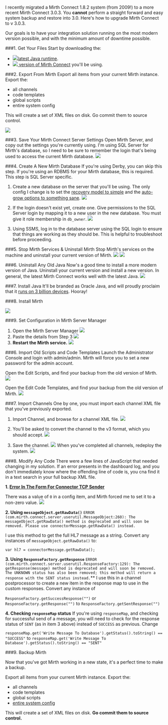 <!--{Title:"Upgrading to Mirth Connect 3",Intro:"How to upgrade your Mirth Connect to Version 3.",PublishedOn:"18-Jun-2014 12:13"} -->

I recently migrated a Mirth Connect 1.8.2 system (from 2009!) to a more recent Mirth Connect 3.0.3. You **cannot** perform a straight forward and easy system backup and restore into 3.0. Here's how to upgrade Mirth Connect to v 3.0.3.

Our goals is to have your integration solution running on the most modern version possible, and with the minimum amount of downtime possible. 

###1. Get Your Files
Start by downloading the:

- [![](http://i.imgur.com/dQE54bu.png)latest Java runtime](https://www.java.com/en/download/index.jsp).
- [![](http://www.mirthcorp.com/wp-content/themes/atahualpa344/images/favicon/custom/mirth_16.ico) version of Mirth Connect](http://www.mirthcorp.com/community/downloads) you'll be using.

###2. Export From Mirth
Export all items from your current Mirth instance. Export the:

- all channels
- code templates
- global scripts
- entire system config
 
This will create a set of XML files on disk. Go commit them to source control.  

![](img/mirth-upgrade-exported-files.png)

###3. Save Your Mirth Connect Server Settings
Open Mirth Server, and copy out the settings you're currently using. I'm using SQL Server for Mirth's database, so I need to be sure to remember the login that's being used to access the current Mirth database.
![](img/mirth-upgrade-current-settings.png)

###4. Create A New Mirth Database
If you're using Derby, you can skip this step. If you're using an RDBMS for your Mirth database, this is required. This step is SQL Server specific.

1. Create a new database on the server that you'll be using. The only config I change is to set the [recovery model to simple](http://msdn.microsoft.com/en-us/library/ms189275.aspx) and the [auto-grow options to something sane](https://www.simple-talk.com/sql/database-administration/sql-server-database-growth-and-autogrowth-settings/).
![](img/mirth-upgrade-new-db.png)

2. If the login doesn't exist yet, create one. Give permissions to the SQL Server login by mapping it to a new user in the new database. You must give it role membership in `db_owner`.
![](img/mirth-upgrade-new-user-mapping.png)   

3. Using SSMS, log in to the database server using the SQL login to ensure that things are working as they should be. This is helpful to troubleshoot before proceeding.

###5. Stop Mirth Services & Uninstall Mirth
Stop Mirth's services on the machine and uninstall your current version of Mirth.
![](img/mirth-upgrade-stop-service.png)
![](img/mirth-upgrade-uninstall-old.png)

###6. Uninstall Any Old Java
Now's a good time to install a more modern version of Java. Uninstall your current version and install a new version. In general, the latest Mirth Connect works well with the latest Java. 
![](img/mirth-upgrade-uninstall-java.png)

###7. Install Java
It'll be branded as Oracle Java, and will proudly proclaim that it [runs on 3 billion devices](http://skeptics.stackexchange.com/q/9870/15369). Hooray!

###8. Install Mirth

![](img/mirth-upgrade-install-mirth-v3.png)

###9. Set Configuration in Mirth Server Manager

1. Open the Mirth Server Manager
![](img/mirth-upgrade-server-mgr.png)
2. Paste the details from Step 3
![](img/mirth-upgrade-server-mgr-connection.png)
3. **Restart the Mirth service.**
![](img/mirth-upgrade-server-mgr-restart.png)

###6. Import Old Scripts and Code Templates
Launch the Administrator Console and login with admin/admin. Mirth will force you to set a new password for the admin account.

Open the Edit Scripts, and find your backup from the old version of Mirth.
![](img/mirth-upgrade-import-scripts.png)


Open the Edit Code Templates, and find your backup from the old version of Mirth.
![](img/mirth-upgrade-import-code-templates.png)

###7. Import Channels
One by one, you must import each channel XML file that you've previously exported. 

1. Import Channel, and browse for a channel XML file.
![](img/mirth-upgrade-import-channel-browse.png)

2. You'll be asked to convert the channel to the v3 format, which you should accept.
![](img/mirth-upgrade-import-channel-convert.png)

3. Save the channel.
![](img/mirth-upgrade-import-channel-save.png)
When you've completed all channels, redeploy the system.
![](img/mirth-upgrade-import-channel-redeploy.png)

###8. Modify Any Code
There were a few lines of JavaScript that needed changing in my solution.
If an error presents in the dashboard log, and you don't immediately know where the offending line of code is, you cna find it in a text search in your full backup XML file.

**1. [Error In The Form For Connector TCP Sender](img/mirth-upgrade-import-channel-err-tcp-sender.png)**

 There was a value of `0` in a config item, and Mirth forced me to set it to a non-zero value.
![](img/mirth-upgrade-import-channel-err-tcp-sender-missing-value.png)

**2. Using `messageObject.getRawData()`**
`ERROR (com.mirth.connect.server.userutil.MessageObject:260): The messageObject.getRawData() method is deprecated and will soon be removed. Please use connectorMessage.getRawData() instead.`
 
I use this method to get the full HL7 message as a string. Convert any instances of `messageObject.getRawData()` to:

   `var hl7 = connectorMessage.getRawData();` 
     
**3. Using `ResponseFactory.getResponse`**
`ERROR (com.mirth.connect.server.userutil.ResponseFactory:129): The getResponse(message) method is deprecated and will soon be removed. The UNKNOWN status has also been removed; this method will return a response with the SENT status instead.`**
I use this in a channel postprocessor to create a new item in the response map to use in the custom responses. Convert any instance of  

`ResponseFactory.getSuccessResponse("")` or ` ResponseFactory.getResponse("")`
to
`ResponseFactory.getSentResponse("")`


**4. Checking `responseMap` status**
If you're using `responseMap`, and checking for successful send of a message, you will need to check for the response status of `SENT` (as in item 3 above) instead of `SUCCESS` as previous. Change

`responseMap.get('Write Message To Database').getStatus().toString() == "SUCCESS"`
to
`responseMap.get('Write Message To Database').getStatus().toString() == "SENT"`


###9. Backup Mirth

Now that you've got Mirth working in a new state, it's a perfect time to make a backup.

Export all items from your current Mirth instance. Export the:

- all channels
- code templates
- global scripts
- [entire system config](img/mirth-upgrade-backup-config.png)
 
This will create a set of XML files on disk. **Go commit them to source control.**  

 